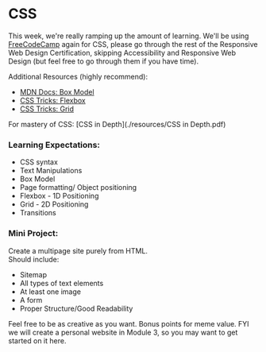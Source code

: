 # CSS

This week, we're really ramping up the amount of learning. We'll be using [FreeCodeCamp](https://learn.freecodecamp.org) again for CSS, please go through the rest of the Responsive Web Design Certification, skipping Accessibility and Responsive Web Design (but feel free to go through them if you have time).

Additional Resources (highly recommend):  
 - [MDN Docs: Box Model](https://developer.mozilla.org/en-US/docs/Web/CSS/CSS_Box_Model/Introduction_to_the_CSS_box_model)
 - [CSS Tricks: Flexbox](https://css-tricks.com/snippets/css/a-guide-to-flexbox/)
 - [CSS Tricks: Grid](https://css-tricks.com/snippets/css/complete-guide-grid/)  

 For mastery of CSS: [CSS in Depth](./resources/CSS in Depth.pdf)

### Learning Expectations:
- CSS syntax
- Text Manipulations  
- Box Model
- Page formatting/ Object positioning  
- Flexbox - 1D Positioning
- Grid - 2D Positioning
- Transitions


### Mini Project:
Create a multipage site purely from HTML.  
Should include:  
- Sitemap  
- All types of text elements  
- At least one image  
- A form  
- Proper Structure/Good Readability  

Feel free to be as creative as you want. Bonus points for meme value.
FYI we will create a personal website in Module 3, so you may want to get started on it here.